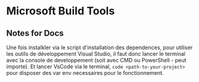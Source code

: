 # Microsoft Build Tools

## Notes for Docs

Une fois instalkler via le script d'installation des dependences, pour utiliser les outils de développement Visual Studio, il faut donc lancer le terminal avec la console de developpement (soit avec CMD ou PowerShell - peut importe). Et lancer VsCode via le terminal, `code <path-to-your-project>` pour disposer des var env necessaires pour le fonctionnement.
